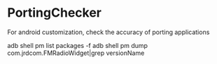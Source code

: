 PortingChecker
==============

For android customization, check the accuracy of porting applications

adb shell pm list packages -f
adb shell pm dump com.jrdcom.FMRadioWidget|grep versionName
